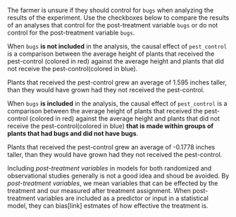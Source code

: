 
The farmer is unsure if they should control for `bugs` when analyzing the results of the experiment. Use the checkboxes below to compare the results of an analyses that control for the post-treatment variable `bugs` or do not control for the post-treatment variable `bugs`.

When `bugs` **is not included** in the analysis, the causal effect of `pest_control` is a comparison between the average height of plants that received the pest-control (colored in red) against the average height and plants that did not receive the pest-control(colored in blue). 

Plants that received the pest-control grew an average of 1.595 inches taller, than they would have grown had they not received the pest-control. 

When `bugs` **is included** in the analysis, the causal effect of `pest_control` is a comparison between the average height of plants that received the pest-control (colored in red) against the average height and plants that did not receive the pest-control(colored in blue) **that is made within groups of plants that had bugs and did not have bugs**. 

Plants that received the pest-control grew an average of -0.1778 inches taller, than they would have grown had they not received the pest-control. 

Including *post-treatment variables* in models for both randomized and observational studies generally is not a good idea and shoud be avoided. By *post-treatment variables*, we mean variables that can be effected by the treatment and our measured after treatment assignment. When post-treatment variables are included as a predictor or input in a statistical model, they can bias[link] estmates of how effective the treatment is.
